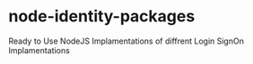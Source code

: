 # node-identity-packages
Ready to Use NodeJS Implamentations of diffrent Login SignOn Implamentations
